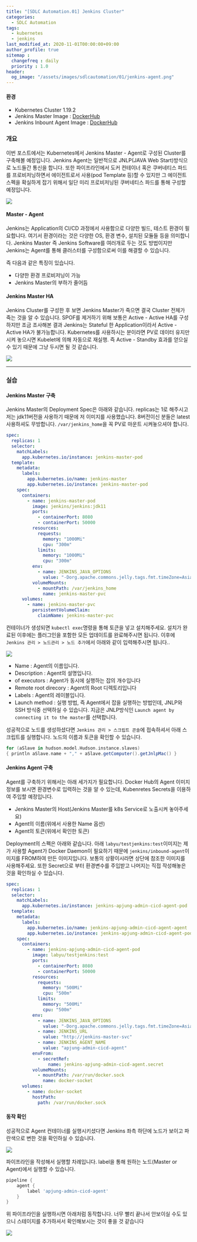 ```yaml
---
title: "[SDLC Automation.01] Jenkins Cluster"
categories: 
  - SDLC Automation
tags:
  - kubernetes
  - jenkins
last_modified_at: 2020-11-01T00:00:00+09:00
author_profile: true
sitemap :
  changefreq : daily
  priority : 1.0
header:
  og_image: "/assets/images/sdlcautomation/01/jenkins-agent.png"
---
```

#### 환경
- Kubernetes Cluster 1.19.2
- Jenkins Master Image : [DockerHub](https://hub.docker.com/r/jenkins/jenkins)
- Jenkins Inbount Agent Image :  [DockerHub](https://hub.docker.com/r/jenkins/inbound-agent)

### 개요
이번 포스트에서는 Kubernetes에서 Jenkins Master - Agent로 구성된 Cluster를 구축해볼 예정입니다. Jenkins Agent는 일반적으로 JNLP(JAVA Web Start)방식으로 노드들간 통신을 합니다. 또한 파이프라인에서 도커 컨테이너 혹은 쿠버네티스 파드를 프로비저닝하면서 에이전트로서 사용(pod Template 등)할 수 있지만 그 에이전트 스펙을 확실하게 잡기 위해서 일단 미리 프로비저닝된 쿠버네티스 파드를 통해 구성할 예정입니다.

![](/assets/images/sdlcautomation/01/jenkins-agent.png)

#### Master - Agent
Jenkins는 Application의 CI/CD 과정에서 사용함으로 다양한 빌드, 테스트 환경이 필요합니다. 여기서 환경이라는 것은 다양한 OS, 환경 변수, 설치된 모듈들 등을 의미합니다. Jenkins Master 즉 Jenkins Software를 여러개로 두는 것도 방법이지만 Jenkins는 Agent를 통해 클러스터를 구성함으로써 이를 해결할 수 있습니다.

즉 다음과 같은 특징이 있습니다.
- 다양한 환경 프로비저닝이 가능
- Jenkins Master의 부하가 줄어듬

#### Jenkins Master HA
Jenkins Cluster를 구성한 후 보면 Jenkins Master가 죽으면 결국 Cluster 전체가 죽는 것을 알 수 있습니다. SPOF를 제거하기 위해 보통은 Active - Active HA를 구성하지만 조금 조사해본 결과 Jenkins는 Stateful 한 Application이라서 Active - Active HA가 불가능합니다. Kubernetes를 사용하시는 분이라면 PV로 데이터 유지만 시켜 놓으시면 Kubelet에 의해 자동으로 재실행. 즉 Active - Standby 효과를 얻으실 수 있기 때문에 그냥 두시면 될 것 같습니다.

![](/assets/images/sdlcautomation/01/jenkins-ha.png)

---

### 실습

#### Jenkins Master 구축
Jenkins Master의 Deployment Spec은 아래와 같습니다. replicas는 1로 해주시고 저는 jdk11버전을 사용하기 때문에 저 이미지를 사용했습니다. 8버전이신 분들은 latest사용하셔도 무방합니다. `/var/jenkins_home`을 꼭 PV로 마운트 시켜놓으셔야 합니다.
```yaml
spec:
  replicas: 1
  selector:
    matchLabels:
      app.kubernetes.io/instance: jenkins-master-pod
  template:
    metadata:
      labels:
        app.kubernetes.io/name: jenkins-master
        app.kubernetes.io/instance: jenkins-master-pod
    spec:
      containers:
        - name: jenkins-master-pod
          image: jenkins/jenkins:jdk11
          ports:
            - containerPort: 8080
            - containerPort: 50000
          resources:
            requests:
              memory: "1000Mi"
              cpu: "300m"
            limits:
              memory: "1000Mi"
              cpu: "300m"
          env:
            - name: JENKINS_JAVA_OPTIONS
              value: "-Dorg.apache.commons.jelly.tags.fmt.timeZone=Asia/Seoul"
          volumeMounts:
            - mountPath: /var/jenkins_home
              name: jenkins-master-pvc
      volumes:
        - name: jenkins-master-pvc
          persistentVolumeClaim:
            claimName: jenkins-master-pvc
```

컨테이너가 생성되면 `kubectl exec`명령을 통해 토큰을 넣고 설치해주세요. 설치가 완료된 이후에는 플러그인을 포함한 모든 업데이트를 완료해주시면 됩니다. 이후에 `Jenkins 관리 > 노드관리 > 노드 추가`에서 아래와 같이 입력해주시면 됩니다..

![](/assets/images/sdlcautomation/01/jenkins-node-manage.png)
- Name : Agent의 이름입니다. 
- Description : Agent의 설명입니다.
- of executors : Agent가 동시에 실행하는 잡의 개수입니다
- Remote root direcory : Agent의 Root 디렉토리입니다
- Labels : Agent의 레이블입니다.
- Launch method : 실행 방법, 즉 Agent에서 잡을 실행하는 방법인데, JNLP와 SSH 방식중 선택하실 수 있습니다. 지금은 JNLP방식인 `Launch agent by connecting it to the master`를 선택합니다.

성공적으로 노드를 생성하셨다면 `Jenkins 관리 > 스크립트 콘솔`에 접속하셔서 아래 스크립트를 실행합니다. 노드의 이름과 토큰을 확인할 수 있습니다.
```groovy
for (aSlave in hudson.model.Hudson.instance.slaves) 
{ println aSlave.name + "," + aSlave.getComputer().getJnlpMac() }
```

#### Jenkins Agent 구축
Agent를 구축하기 위해서는 아래 세가지가 필요합니다. Docker Hub의 Agent 이미지 정보를 보시면 환경변수로 입력하는 것을 알 수 있는데, Kubenretes Secrets을 이용하여 주입할 예정입니다.

- Jenkins Master의 Host(Jenkins Master를 k8s Service로 노출시켜 놓아주세요)
- Agent의 이름(위에서 사용한 Name 옵션)
- Agent의 토큰(위에서 확인한 토큰)

Deployment의 스펙은 아래와 같습니다. 아래 `labyu/testjenkins:test`이미지는 제가 사용할 Agent가 Docker Daemon이 필요하기 때문에 `jenkins/inbound-agent`이미지를 FROM하여 만든 이미지입니다. 보통의 상황이시라면 상단에 참조한 이미지를 사용해주세요. 또한 Secret으로 부터 환경변수를 주입받고 나머지는 직접 작성해놓은 것을 확인하실 수 있습니다.
```yaml
spec:
  replicas: 1
  selector:
    matchLabels:
      app.kubernetes.io/instance: jenkins-apjung-admin-cicd-agent-pod
  template:
    metadata:
      labels:
        app.kubernetes.io/name: jenkins-apjung-admin-cicd-agent-agent
        app.kubernetes.io/instance: jenkins-apjung-admin-cicd-agent-pod
    spec:
      containers:
        - name: jenkins-apjung-admin-cicd-agent-pod
          image: labyu/testjenkins:test
          ports:
            - containerPort: 8080
            - containerPort: 50000
          resources:
            requests:
              memory: "500Mi"
              cpu: "500m"
            limits:
              memory: "500Mi"
              cpu: "500m"
          env:
            - name: JENKINS_JAVA_OPTIONS
              value: "-Dorg.apache.commons.jelly.tags.fmt.timeZone=Asia/Seoul"
            - name: JENKINS_URL
              value: "http://jenkins-master-svc"
            - name: JENKINS_AGENT_NAME
              value: "apjung-admin-cicd-agent"
          envFrom:
            - secretRef:
                name: jenkins-apjung-admin-cicd-agent.secret
          volumeMounts:
            - mountPath: /var/run/docker.sock
              name: docker-socket
      volumes:
        - name: docker-socket
          hostPath:
            path: /var/run/docker.sock
```

#### 동작 확인
성공적으로 Agent 컨테이너를 실행시키셨다면 Jenkins 좌측 하단에 노드가 보이고 파란색으로 변한 것을 확인하실 수 있습니다.

![](/assets/images/sdlcautomation/01/jenkins-node-list.png)

파이프라인을 작성해서 실행할 차례입니다. label을 통해 원하는 노드(Master or Agent)에서 실행할 수 있습니다.
```groovy
pipeline {
    agent {
        label 'apjung-admin-cicd-agent'
    }
}
```

위 파이프라인을 실행하시면 아래처럼 동작합니다. 너무 빨리 끝나서 안보이실 수도 있으니 스테이지를 추가하셔서 확인해보시는 것이 좋을 것 같습니다

![](/assets/images/sdlcautomation/01/jenkins-node-execute.png)